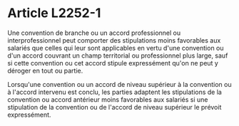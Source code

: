 # Article L2252-1

Une convention de branche ou un accord professionnel ou interprofessionnel peut comporter des stipulations moins favorables aux salariés que celles qui leur sont applicables en vertu d'une convention ou d'un accord couvrant un champ territorial ou professionnel plus large, sauf si cette convention ou cet accord stipule expressément qu'on ne peut y déroger en tout ou partie.

Lorsqu'une convention ou un accord de niveau supérieur à la convention ou à l'accord intervenu est conclu, les parties adaptent les stipulations de la convention ou accord antérieur moins favorables aux salariés si une stipulation de la convention ou de l'accord de niveau supérieur le prévoit expressément.